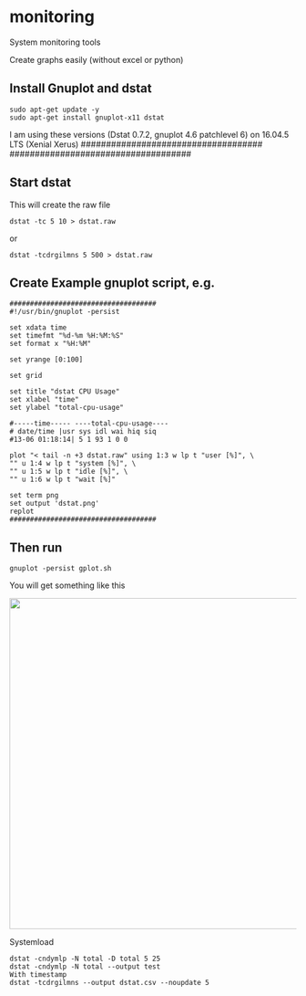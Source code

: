 # monitoring
System monitoring tools


Create graphs easily (without excel or python)

## Install Gnuplot and dstat 
```
sudo apt-get update -y
sudo apt-get install gnuplot-x11 dstat
```
I am using these versions (Dstat 0.7.2, gnuplot 4.6 patchlevel 6) on 16.04.5 LTS (Xenial Xerus)
####################################
####################################

## Start dstat 
This will create the raw file


```
dstat -tc 5 10 > dstat.raw
```
or
```
dstat -tcdrgilmns 5 500 > dstat.raw
```

## Create Example gnuplot script, e.g.

```
####################################
#!/usr/bin/gnuplot -persist

set xdata time
set timefmt "%d-%m %H:%M:%S"
set format x "%H:%M"

set yrange [0:100]

set grid

set title "dstat CPU Usage"
set xlabel "time"
set ylabel "total-cpu-usage"

#-----time----- ----total-cpu-usage----
# date/time |usr sys idl wai hiq siq
#13-06 01:18:14| 5 1 93 1 0 0

plot "< tail -n +3 dstat.raw" using 1:3 w lp t "user [%]", \
"" u 1:4 w lp t "system [%]", \
"" u 1:5 w lp t "idle [%]", \
"" u 1:6 w lp t "wait [%]"

set term png
set output 'dstat.png'
replot
####################################
```


## Then run

```
gnuplot -persist gplot.sh
```

You will get something like this



<img src="https://github.com/schoenemeyer/monitoring/blob/master/figures/dstat.pngfigures/dstat.png" width="580"> <img> 



Systemload 
```
dstat -cndymlp -N total -D total 5 25
dstat -cndymlp -N total --output test
With timestamp
dstat -tcdrgilmns --output dstat.csv --noupdate 5
```




